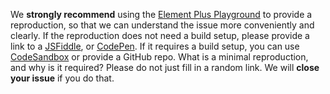 We **strongly recommend** using the [Element Plus Playground](https://play.element-plus.org/) to provide a reproduction,
so that we can understand the issue more conveniently and clearly.
If the reproduction does not need a build setup, please provide a link to a [JSFiddle](https://jsfiddle.net/iamkun/ods20k7t/4), or [CodePen](https://codepen.io/iamkun/pen/YzWMaVr).
If it requires a build setup, you can use [CodeSandbox](https://codesandbox.io/s/element-plus-spa-ms973?file=/src/App.vue) or provide a GitHub repo.
What is a minimal reproduction, and why is it required? Please do not just fill in a random link. We will **close your issue** if you do that.

